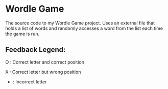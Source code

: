 # Wordle Game
The source code to my Wordle Game project. Uses an external file that holds a list of words and randomly accesses a word from the list each time the game is run. 
## Feedback Legend:
  O : Correct letter and correct position
  
  X : Correct letter but wrong position
  
  - : Incorrect letter
